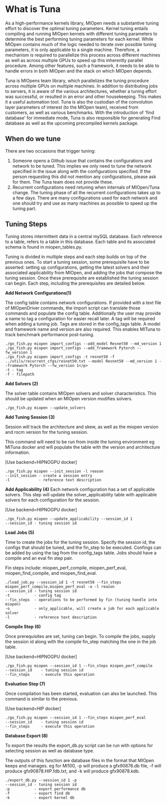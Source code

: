 What is Tuna
============

As a high-performance kernels library, MIOpen needs a substantive tuning effort to discover the
optimal tuning parameters. Kernel tuning entails compiling and running MIOpen kernels with different
tuning parameters to determine the best performing tuning parameters for each kernel. While MIOpen
contains much of the logic needed to iterate over possible tuning parameters, it is only applicable
to a single machine. Therefore, a mechanism is required to parallelize this process across different
machines as well as across multiple GPUs to speed up this inherently parallel procedure. Among other
features, such a framework, it needs to be able to handle errors in both MIOpen and the stack on which
MIOpen depends.

Tuna is MIOpens team library, which parallelizes the tuning procedure across multiple GPUs on
multiple machines. In addition to distributing jobs to servers, it is aware of the various
architectures, whether a tuning effort was successful, or resulted in an error and other housekeeping.
This makes it a useful automation tool. Tuna is also the custodian of the convolution layer parameters
of interest (to the MIOpen team), received from customers, as well as various benchmarks. With the
introduction of 'find database' for immediate mode, Tuna is also responsible for generating Find
database as well as the upcoming precompiled kernels package.

When do we tune
---------------

There are two occasions that trigger tuning:
1. Someone opens a Github issue that contains the configurations and network to be tuned.
This implies we only need to tune the network specified in the issue along with the
configurations specified. If the person requesting this did not mention any configurations,
please ask for them. The Tuna team does not provide these.
2. Recurrent configurations need retuning when internals of MIOpen/Tuna change. The tuning
phase of all the recurrent configurations takes up to a few days. There are many configurations
used for each network and one should try and use as many machines as possible to speed up
the tuning part.

Tuning Steps
------------

Tuning stores intermittent data in a central mySQL database. Each reference to a table, 
refers to a table in this database. Each table and its associated schema is found in miopen_tables.py.

Tuning is divided in multiple steps and each step builds on top of the previous ones. 
To start a tuning session, some prerequisite have to be asserted: setting up configurations, 
getting the latest solvers and their associated applicability from MIOpen, 
and adding the jobs that compose the tuning session. 
Once these prerequisite are established the tuning session can begin. Each step, 
including the prerequisites are detailed below.

**Add Network Configurations(1)**

The config table contains network configurations. If provided with a text file of MIOpenDriver
commands, the import script can translate those commands and populate the config table. 
Additionally the user may provide a name to tag a configuration for easier recall later. 
A tag will be required when adding a tuning job. Tags are stored in the config_tags table.
A model and framework name and version are also required. This enables MITuna to track
benchmark performance post-tuning.

```
./go_fish.py miopen import_configs --add_model Resnet50 --md_version 1
./go_fish.py miopen import_configs --add_framework Pytorch --fw_version 1
./go_fish.py miopen import_configs -t resnet50 -f ../utils/recurrent_cfgs/resnet50.txt --model Resnet50 --md_version 1 --framework Pytorch --fw_version 1</p>
-t - tag
-f - filepath 
```

**Add Solvers (2)**

The solver table contains MIOpen solvers and solver characteristics. 
This should be updated when an MIOpen version modifies solvers.

```
./go_fish.py miopen --update_solvers
```

**Add Tuning Session (3)**

Session will track the architecture and skew, as well as the miopen version and 
rocm version for the tuning session.

This command will need to be run from inside the tuning environment eg MITuna docker
and will populate the table with the version and architecture information.

[Use backend=HIPNOGPU docker]
```
./go_fish.py miopen --init_session -l reason
--init_session - create a session entry
-l             - reference text description
```

**Add Applicability (4)**
Each network configuration has a set of applicable solvers. This step will update the
solver_applicability table with applicable solvers for each configuration for the session.

[Use backend=HIPNOGPU docker]
```
./go_fish.py miopen --update_applicability --session_id 1
--session_id - tuning session id
```

**Load Jobs (5)**

Time to create the jobs for the tuning session. Specify the session id, the configs that
should be tuned, and the fin_step to be executed. Confings can be added by using the tag from
the config_tags table. Jobs should have a compile and an eval fin step pair.

Fin steps include: miopen_perf_compile, miopen_perf_eval, miopen_find_compile, and miopen_find_eval.

```
./load_job.py --session_id 1 -t resnet50 --fin_steps miopen_perf_compile,miopen_perf_eval -o -l reason
--session_id - tuning session id
-t           - config tag
--fin_steps  - operations to be performed by fin (tuning handle into miopen)
-o           - only_applicable, will create a job for each applicable solver
-l           - reference text description
```

**Compile Step (6)**

Once prerequisites are set, tuning can begin. To compile the jobs, 
supply the session id along with the compile fin_step matching the one in the job table.

[Use backend=HIPNOGPU docker]
```
./go_fish.py miopen --session_id 1 --fin_steps miopen_perf_compile
--session_id    - tuning session id 
--fin_steps     - execute this operation
```

**Evaluation Step (7)**

Once compilation has been started, evaluation can also be launched.
This command is similar to the previous.

[Use backend=HIP docker]
```
./go_fish.py miopen --session_id 1 --fin_steps miopen_perf_eval
--session_id    - tuning session id
--fin_steps     - execute this operation
```

**Database Export (8)**

To export the results the export_db.py script can be run with options
for selecting session as well as database type.

The outputs of this function are database files in the format that MIOpen keeps and manages.
eg for MI100, -p will produce a gfx90878.db file, -f will produce gfx90878.HIP.fdb.txt, and -k will produce gfx90878.kdb.

```
./export_db.py --session_id 1 -p
--session_id - tuning session id
-p           - export performance db
-f           - export find db
-k           - export kernel db
```

